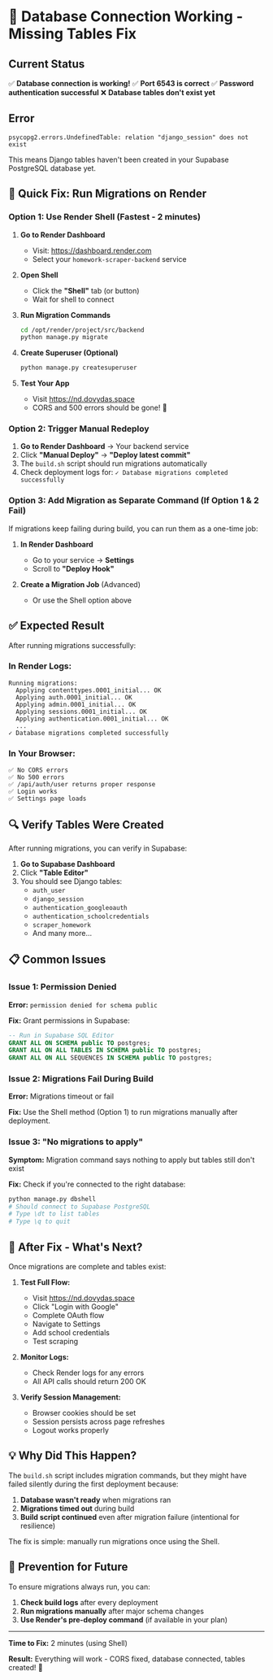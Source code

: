 # 🎉 Database Connection Working - Missing Tables Fix

## Current Status

✅ **Database connection is working!**
✅ **Port 6543 is correct**
✅ **Password authentication successful**
❌ **Database tables don't exist yet**

## Error

```
psycopg2.errors.UndefinedTable: relation "django_session" does not exist
```

This means Django tables haven't been created in your Supabase PostgreSQL database yet.

## 🔧 Quick Fix: Run Migrations on Render

### Option 1: Use Render Shell (Fastest - 2 minutes)

1. **Go to Render Dashboard**
   - Visit: https://dashboard.render.com
   - Select your `homework-scraper-backend` service

2. **Open Shell**
   - Click the **"Shell"** tab (or button)
   - Wait for shell to connect

3. **Run Migration Commands**
   ```bash
   cd /opt/render/project/src/backend
   python manage.py migrate
   ```

4. **Create Superuser (Optional)**
   ```bash
   python manage.py createsuperuser
   ```

5. **Test Your App**
   - Visit https://nd.dovydas.space
   - CORS and 500 errors should be gone! 🎉

### Option 2: Trigger Manual Redeploy

1. **Go to Render Dashboard** → Your backend service
2. Click **"Manual Deploy"** → **"Deploy latest commit"**
3. The `build.sh` script should run migrations automatically
4. Check deployment logs for: `✓ Database migrations completed successfully`

### Option 3: Add Migration as Separate Command (If Option 1 & 2 Fail)

If migrations keep failing during build, you can run them as a one-time job:

1. **In Render Dashboard**
   - Go to your service → **Settings**
   - Scroll to **"Deploy Hook"**

2. **Create a Migration Job** (Advanced)
   - Or use the Shell option above

## ✅ Expected Result

After running migrations successfully:

### In Render Logs:
```
Running migrations:
  Applying contenttypes.0001_initial... OK
  Applying auth.0001_initial... OK
  Applying admin.0001_initial... OK
  Applying sessions.0001_initial... OK
  Applying authentication.0001_initial... OK
  ...
✓ Database migrations completed successfully
```

### In Your Browser:
```
✅ No CORS errors
✅ No 500 errors
✅ /api/auth/user returns proper response
✅ Login works
✅ Settings page loads
```

## 🔍 Verify Tables Were Created

After running migrations, you can verify in Supabase:

1. **Go to Supabase Dashboard**
2. Click **"Table Editor"**
3. You should see Django tables:
   - `auth_user`
   - `django_session`
   - `authentication_googleoauth`
   - `authentication_schoolcredentials`
   - `scraper_homework`
   - And many more...

## 📋 Common Issues

### Issue 1: Permission Denied
**Error:** `permission denied for schema public`

**Fix:** Grant permissions in Supabase:
```sql
-- Run in Supabase SQL Editor
GRANT ALL ON SCHEMA public TO postgres;
GRANT ALL ON ALL TABLES IN SCHEMA public TO postgres;
GRANT ALL ON ALL SEQUENCES IN SCHEMA public TO postgres;
```

### Issue 2: Migrations Fail During Build
**Error:** Migrations timeout or fail

**Fix:** Use the Shell method (Option 1) to run migrations manually after deployment.

### Issue 3: "No migrations to apply"
**Symptom:** Migration command says nothing to apply but tables still don't exist

**Fix:** Check if you're connected to the right database:
```bash
python manage.py dbshell
# Should connect to Supabase PostgreSQL
# Type \dt to list tables
# Type \q to quit
```

## 🚀 After Fix - What's Next?

Once migrations are complete and tables exist:

1. **Test Full Flow:**
   - Visit https://nd.dovydas.space
   - Click "Login with Google"
   - Complete OAuth flow
   - Navigate to Settings
   - Add school credentials
   - Test scraping

2. **Monitor Logs:**
   - Check Render logs for any errors
   - All API calls should return 200 OK

3. **Verify Session Management:**
   - Browser cookies should be set
   - Session persists across page refreshes
   - Logout works properly

## 💡 Why Did This Happen?

The `build.sh` script includes migration commands, but they might have failed silently during the first deployment because:

1. **Database wasn't ready** when migrations ran
2. **Migrations timed out** during build
3. **Build script continued** even after migration failure (intentional for resilience)

The fix is simple: manually run migrations once using the Shell.

## 📝 Prevention for Future

To ensure migrations always run, you can:

1. **Check build logs** after every deployment
2. **Run migrations manually** after major schema changes
3. **Use Render's pre-deploy command** (if available in your plan)

---

**Time to Fix:** 2 minutes (using Shell)

**Result:** Everything will work - CORS fixed, database connected, tables created! 🎉
